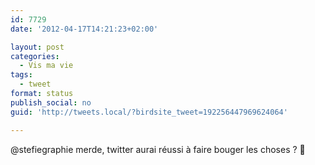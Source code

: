 ```yaml
---
id: 7729
date: '2012-04-17T14:21:23+02:00'

layout: post
categories:
  - Vis ma vie
tags:
  - tweet
format: status
publish_social: no
guid: 'http://tweets.local/?birdsite_tweet=192256447969624064'

---
```


@stefiegraphie merde, twitter aurai réussi à faire bouger les choses ? 🙂